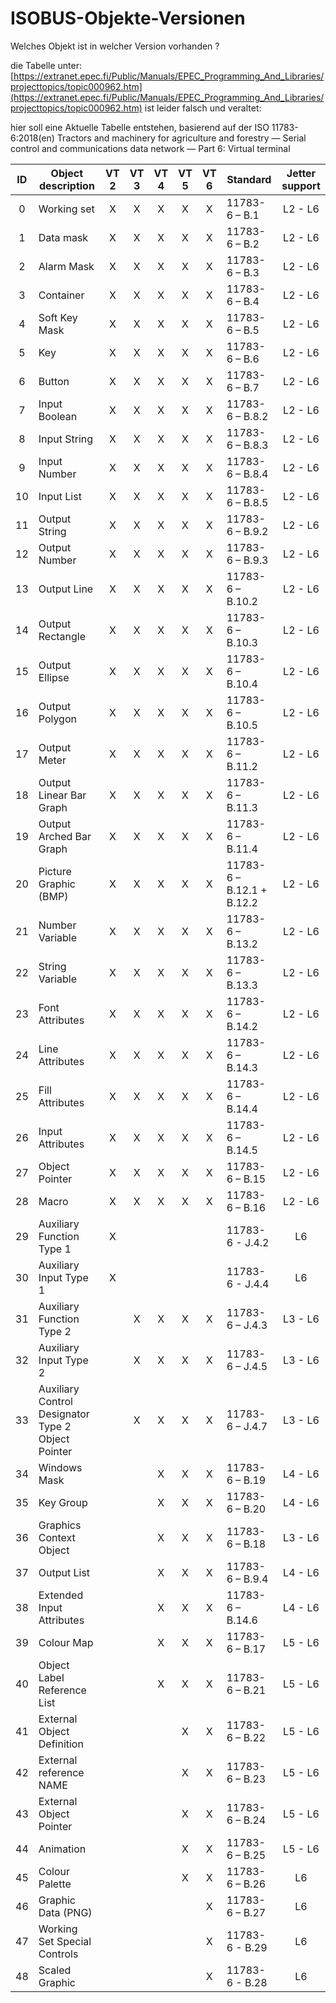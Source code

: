 # ISOBUS-Objekte-Versionen

Welches Objekt ist in welcher Version vorhanden ? 

die Tabelle unter: 
[https://extranet.epec.fi/Public/Manuals/EPEC_Programming_And_Libraries/projecttopics/topic000962.htm](https://extranet.epec.fi/Public/Manuals/EPEC_Programming_And_Libraries/projecttopics/topic000962.htm)
ist leider falsch und veraltet: 

hier soll eine Aktuelle Tabelle entstehen, 
basierend auf der ISO 11783-6:2018(en)
Tractors and machinery for agriculture and forestry — Serial control and communications data network — Part 6: Virtual terminal

|  ID | Object description                                 | VT 2 | VT 3 | VT 4 | VT 5 | VT 6 | Standard                  | Jetter support    |
| :-: | -------------------------------------------------- | :--: | :--: | :--: | :--: | :--: | ------------------------- | :---------------: |
|  0  | Working set                                        |   X  |   X  |   X  |   X  |   X  | 11783-6 – B.1             |   L2 - L6         |
|  1  | Data mask                                          |   X  |   X  |   X  |   X  |   X  | 11783-6 – B.2             |   L2 - L6         |
|  2  | Alarm Mask                                         |   X  |   X  |   X  |   X  |   X  | 11783-6 – B.3             |   L2 - L6         |
|  3  | Container                                          |   X  |   X  |   X  |   X  |   X  | 11783-6 – B.4             |   L2 - L6         |
|  4  | Soft Key Mask                                      |   X  |   X  |   X  |   X  |   X  | 11783-6 – B.5             |   L2 - L6         |
|  5  | Key                                                |   X  |   X  |   X  |   X  |   X  | 11783-6 – B.6             |   L2 - L6         |
|  6  | Button                                             |   X  |   X  |   X  |   X  |   X  | 11783-6 – B.7             |   L2 - L6         |
|  7  | Input Boolean                                      |   X  |   X  |   X  |   X  |   X  | 11783-6 – B.8.2           |   L2 - L6         |
|  8  | Input String                                       |   X  |   X  |   X  |   X  |   X  | 11783-6 – B.8.3           |   L2 - L6         |
|  9  | Input Number                                       |   X  |   X  |   X  |   X  |   X  | 11783-6 – B.8.4           |   L2 - L6         |
|  10 | Input List                                         |   X  |   X  |   X  |   X  |   X  | 11783-6 – B.8.5           |   L2 - L6         |
|  11 | Output String                                      |   X  |   X  |   X  |   X  |   X  | 11783-6 – B.9.2           |   L2 - L6         |
|  12 | Output Number                                      |   X  |   X  |   X  |   X  |   X  | 11783-6 – B.9.3           |   L2 - L6         |
|  13 | Output Line                                        |   X  |   X  |   X  |   X  |   X  | 11783-6 – B.10.2          |   L2 - L6         |
|  14 | Output Rectangle                                   |   X  |   X  |   X  |   X  |   X  | 11783-6 – B.10.3          |   L2 - L6         |
|  15 | Output Ellipse                                     |   X  |   X  |   X  |   X  |   X  | 11783-6 – B.10.4          |   L2 - L6         |
|  16 | Output Polygon                                     |   X  |   X  |   X  |   X  |   X  | 11783-6 – B.10.5          |   L2 - L6         |
|  17 | Output Meter                                       |   X  |   X  |   X  |   X  |   X  | 11783-6 – B.11.2          |   L2 - L6         |
|  18 | Output Linear Bar Graph                            |   X  |   X  |   X  |   X  |   X  | 11783-6 – B.11.3          |   L2 - L6         |
|  19 | Output Arched Bar Graph                            |   X  |   X  |   X  |   X  |   X  | 11783-6 – B.11.4          |   L2 - L6         |
|  20 | Picture Graphic (BMP)                              |   X  |   X  |   X  |   X  |   X  | 11783-6 – B.12.1 + B.12.2 |   L2 - L6         |
|  21 | Number Variable                                    |   X  |   X  |   X  |   X  |   X  | 11783-6 – B.13.2          |   L2 - L6         |
|  22 | String Variable                                    |   X  |   X  |   X  |   X  |   X  | 11783-6 – B.13.3          |   L2 - L6         |
|  23 | Font Attributes                                    |   X  |   X  |   X  |   X  |   X  | 11783-6 – B.14.2          |   L2 - L6         |
|  24 | Line Attributes                                    |   X  |   X  |   X  |   X  |   X  | 11783-6 – B.14.3          |   L2 - L6         |
|  25 | Fill Attributes                                    |   X  |   X  |   X  |   X  |   X  | 11783-6 – B.14.4          |   L2 - L6         |
|  26 | Input Attributes                                   |   X  |   X  |   X  |   X  |   X  | 11783-6 – B.14.5          |   L2 - L6         |
|  27 | Object Pointer                                     |   X  |   X  |   X  |   X  |   X  | 11783-6 – B.15            |   L2 - L6         |
|  28 | Macro                                              |   X  |   X  |   X  |   X  |   X  | 11783-6 – B.16            |   L2 - L6         |
|  29 | Auxiliary Function Type 1                          |   X  |      |      |      |      | 11783-6 - J.4.2           |   L6              |
|  30 | Auxiliary Input Type 1                             |   X  |      |      |      |      | 11783-6 - J.4.4           |   L6              |
|  31 | Auxiliary Function Type 2                          |      |   X  |   X  |   X  |   X  | 11783-6 – J.4.3           |   L3 - L6         |
|  32 | Auxiliary Input Type 2                             |      |   X  |   X  |   X  |   X  | 11783-6 – J.4.5           |   L3 - L6         |
|  33 | Auxiliary Control Designator Type 2 Object Pointer |      |   X  |   X  |   X  |   X  | 11783-6 – J.4.7           |   L3 - L6         |
|  34 | Windows Mask                                       |      |      |   X  |   X  |   X  | 11783-6 – B.19            |   L4 - L6         |
|  35 | Key Group                                          |      |      |   X  |   X  |   X  | 11783-6 – B.20            |   L4 - L6         |
|  36 | Graphics Context Object                            |      |      |   X  |   X  |   X  | 11783-6 – B.18            |   L3 - L6         |
|  37 | Output List                                        |      |      |   X  |   X  |   X  | 11783-6 – B.9.4           |   L4 - L6         |
|  38 | Extended Input Attributes                          |      |      |   X  |   X  |   X  | 11783-6 – B.14.6          |   L4 - L6         |
|  39 | Colour Map                                         |      |      |   X  |   X  |   X  | 11783-6 – B.17            |   L5 - L6         |
|  40 | Object Label Reference List                        |      |      |   X  |   X  |   X  | 11783-6 – B.21            |   L5 - L6         |
|  41 | External Object Definition                         |      |      |      |   X  |   X  | 11783-6 – B.22            |   L5 - L6         |
|  42 | External reference NAME                            |      |      |      |   X  |   X  | 11783-6 – B.23            |   L5 - L6         |
|  43 | External Object Pointer                            |      |      |      |   X  |   X  | 11783-6 – B.24            |   L5 - L6         |
|  44 | Animation                                          |      |      |      |   X  |   X  | 11783-6 – B.25            |   L5 - L6         |
|  45 | Colour Palette                                     |      |      |      |   X  |   X  | 11783-6 – B.26            |   L6              |
|  46 | Graphic Data (PNG)                                 |      |      |      |      |   X  | 11783-6 – B.27            |   L6              |
|  47 | Working Set Special Controls                       |      |      |      |      |   X  | 11783-6 - B.29            |   L6              |
|  48 | Scaled Graphic                                     |      |      |      |      |   X  | 11783-6 - B.28            |   L6              |